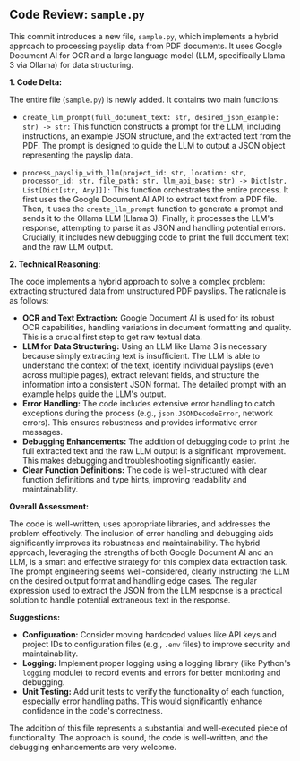 ## Code Review: `sample.py`

This commit introduces a new file, `sample.py`, which implements a hybrid approach to processing payslip data from PDF documents.  It uses Google Document AI for OCR and a large language model (LLM, specifically Llama 3 via Ollama) for data structuring.

**1. Code Delta:**

The entire file (`sample.py`) is newly added.  It contains two main functions:

*   `create_llm_prompt(full_document_text: str, desired_json_example: str) -> str:` This function constructs a prompt for the LLM, including instructions, an example JSON structure, and the extracted text from the PDF.  The prompt is designed to guide the LLM to output a JSON object representing the payslip data.

*   `process_payslip_with_llm(project_id: str, location: str, processor_id: str, file_path: str, llm_api_base: str) -> Dict[str, List[Dict[str, Any]]]:` This function orchestrates the entire process. It first uses the Google Document AI API to extract text from a PDF file. Then, it uses the `create_llm_prompt` function to generate a prompt and sends it to the Ollama LLM (Llama 3). Finally, it processes the LLM's response, attempting to parse it as JSON and handling potential errors.  Crucially, it includes new debugging code to print the full document text and the raw LLM output.

**2. Technical Reasoning:**

The code implements a hybrid approach to solve a complex problem: extracting structured data from unstructured PDF payslips.  The rationale is as follows:

*   **OCR and Text Extraction:** Google Document AI is used for its robust OCR capabilities, handling variations in document formatting and quality. This is a crucial first step to get raw textual data.
*   **LLM for Data Structuring:** Using an LLM like Llama 3 is necessary because simply extracting text is insufficient.  The LLM is able to understand the context of the text, identify individual payslips (even across multiple pages), extract relevant fields, and structure the information into a consistent JSON format.  The detailed prompt with an example helps guide the LLM's output.
*   **Error Handling:** The code includes extensive error handling to catch exceptions during the process (e.g., `json.JSONDecodeError`, network errors).  This ensures robustness and provides informative error messages.
*   **Debugging Enhancements:** The addition of debugging code to print the full extracted text and the raw LLM output is a significant improvement. This makes debugging and troubleshooting significantly easier.
*   **Clear Function Definitions:** The code is well-structured with clear function definitions and type hints, improving readability and maintainability.

**Overall Assessment:**

The code is well-written, uses appropriate libraries, and addresses the problem effectively. The inclusion of error handling and debugging aids significantly improves its robustness and maintainability. The hybrid approach, leveraging the strengths of both Google Document AI and an LLM, is a smart and effective strategy for this complex data extraction task.  The prompt engineering seems well-considered, clearly instructing the LLM on the desired output format and handling edge cases.  The regular expression used to extract the JSON from the LLM response is a practical solution to handle potential extraneous text in the response.

**Suggestions:**

*   **Configuration:** Consider moving hardcoded values like API keys and project IDs to configuration files (e.g., `.env` files) to improve security and maintainability.
*   **Logging:** Implement proper logging using a logging library (like Python's `logging` module) to record events and errors for better monitoring and debugging.
*   **Unit Testing:**  Add unit tests to verify the functionality of each function, especially error handling paths.  This would significantly enhance confidence in the code's correctness.


The addition of this file represents a substantial and well-executed piece of functionality. The approach is sound, the code is well-written, and the debugging enhancements are very welcome.
